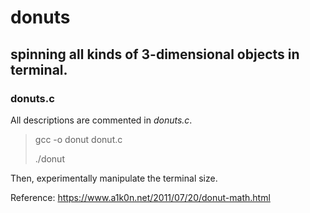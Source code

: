 # donuts
spinning all kinds of 3-dimensional objects in terminal.
---


### donuts.c
All descriptions are commented in _donuts.c_.

>gcc -o donut donut.c
>
>./donut


Then, experimentally manipulate the terminal size.

Reference: https://www.a1k0n.net/2011/07/20/donut-math.html